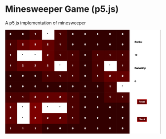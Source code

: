 # Minesweeper Game (p5.js)
A p5.js implementation of minesweeper

![Minesweeper Screenshot](minesweeper-completed.png)
